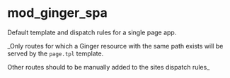 mod_ginger_spa
========================

Default template and dispatch rules for a single page app.

_Only routes for which a Ginger resource with the same path exists will be served by the `page.tpl` template.

Other routes should to be manually added to the sites dispatch rules_
